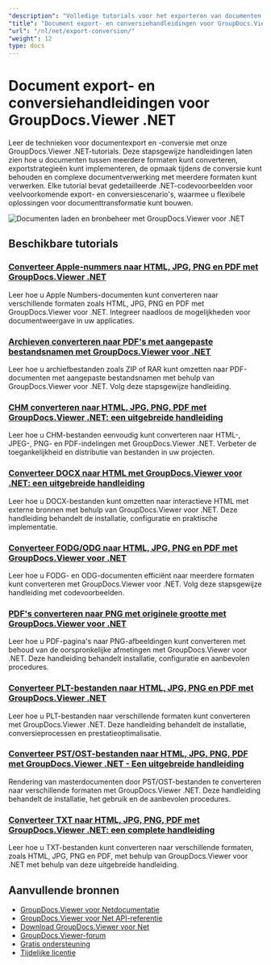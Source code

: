 ```yaml
---
"description": "Volledige tutorials voor het exporteren van documenten naar verschillende formaten en het implementeren van documentconversiestrategieën met GroupDocs.Viewer voor .NET."
"title": "Document export- en conversiehandleidingen voor GroupDocs.Viewer .NET"
"url": "/nl/net/export-conversion/"
"weight": 12
type: docs
---
```

# Document export- en conversiehandleidingen voor GroupDocs.Viewer .NET

Leer de technieken voor documentexport en -conversie met onze GroupDocs.Viewer .NET-tutorials. Deze stapsgewijze handleidingen laten zien hoe u documenten tussen meerdere formaten kunt converteren, exportstrategieën kunt implementeren, de opmaak tijdens de conversie kunt behouden en complexe documentverwerking met meerdere formaten kunt verwerken. Elke tutorial bevat gedetailleerde .NET-codevoorbeelden voor veelvoorkomende export- en conversiescenario's, waarmee u flexibele oplossingen voor documenttransformatie kunt bouwen.

![Documenten laden en bronbeheer met GroupDocs.Viewer voor .NET](/viewer/export-conversion/image.png)

## Beschikbare tutorials

### [Converteer Apple-nummers naar HTML, JPG, PNG en PDF met GroupDocs.Viewer .NET](./convert-apple-numbers-groupdocs-viewer-net/)
Leer hoe u Apple Numbers-documenten kunt converteren naar verschillende formaten zoals HTML, JPG, PNG en PDF met GroupDocs.Viewer voor .NET. Integreer naadloos de mogelijkheden voor documentweergave in uw applicaties.

### [Archieven converteren naar PDF's met aangepaste bestandsnamen met GroupDocs.Viewer voor .NET](./groupdocs-viewer-dotnet-convert-archives-to-pdfs-custom-filenames/)
Leer hoe u archiefbestanden zoals ZIP of RAR kunt omzetten naar PDF-documenten met aangepaste bestandsnamen met behulp van GroupDocs.Viewer voor .NET. Volg deze stapsgewijze handleiding.

### [CHM converteren naar HTML, JPG, PNG, PDF met GroupDocs.Viewer .NET: een uitgebreide handleiding](./convert-chm-to-html-jpg-png-pdf-groupdocs-viewer-net/)
Leer hoe u CHM-bestanden eenvoudig kunt converteren naar HTML-, JPEG-, PNG- en PDF-indelingen met GroupDocs.Viewer .NET. Verbeter de toegankelijkheid en distributie van bestanden in uw projecten.

### [Converteer DOCX naar HTML met GroupDocs.Viewer voor .NET: een uitgebreide handleiding](./groupdocs-viewer-dotnet-docx-to-html/)
Leer hoe u DOCX-bestanden kunt omzetten naar interactieve HTML met externe bronnen met behulp van GroupDocs.Viewer voor .NET. Deze handleiding behandelt de installatie, configuratie en praktische implementatie.

### [Converteer FODG/ODG naar HTML, JPG, PNG en PDF met GroupDocs.Viewer voor .NET](./convert-fodg-og-documents-groupdocs-viewer-net/)
Leer hoe u FODG- en ODG-documenten efficiënt naar meerdere formaten kunt converteren met GroupDocs.Viewer voor .NET. Volg deze stapsgewijze handleiding met codevoorbeelden.

### [PDF's converteren naar PNG met originele grootte met GroupDocs.Viewer voor .NET](./convert-pdfs-to-png-groupdocs-viewer-net/)
Leer hoe u PDF-pagina's naar PNG-afbeeldingen kunt converteren met behoud van de oorspronkelijke afmetingen met GroupDocs.Viewer voor .NET. Deze handleiding behandelt installatie, configuratie en aanbevolen procedures.

### [Converteer PLT-bestanden naar HTML, JPG, PNG en PDF met GroupDocs.Viewer .NET](./convert-plt-files-groupdocs-viewer-net/)
Leer hoe u PLT-bestanden naar verschillende formaten kunt converteren met GroupDocs.Viewer .NET. Deze handleiding behandelt de installatie, conversieprocessen en prestatieoptimalisatie.

### [Converteer PST/OST-bestanden naar HTML, JPG, PNG, PDF met GroupDocs.Viewer .NET - Een uitgebreide handleiding](./convert-pst-ost-files-groupdocs-viewer-net/)
Rendering van masterdocumenten door PST/OST-bestanden te converteren naar verschillende formaten met GroupDocs.Viewer .NET. Deze handleiding behandelt de installatie, het gebruik en de aanbevolen procedures.

### [Converteer TXT naar HTML, JPG, PNG, PDF met GroupDocs.Viewer .NET: een complete handleiding](./groupdocs-viewer-dotnet-txt-conversion-guide/)
Leer hoe u TXT-bestanden kunt converteren naar verschillende formaten, zoals HTML, JPG, PNG en PDF, met behulp van GroupDocs.Viewer voor .NET met behulp van deze uitgebreide handleiding.

## Aanvullende bronnen

- [GroupDocs.Viewer voor Netdocumentatie](https://docs.groupdocs.com/viewer/net/)
- [GroupDocs.Viewer voor Net API-referentie](https://reference.groupdocs.com/viewer/net/)
- [Download GroupDocs.Viewer voor Net](https://releases.groupdocs.com/viewer/net/)
- [GroupDocs.Viewer-forum](https://forum.groupdocs.com/c/viewer/9)
- [Gratis ondersteuning](https://forum.groupdocs.com/)
- [Tijdelijke licentie](https://purchase.groupdocs.com/temporary-license/)